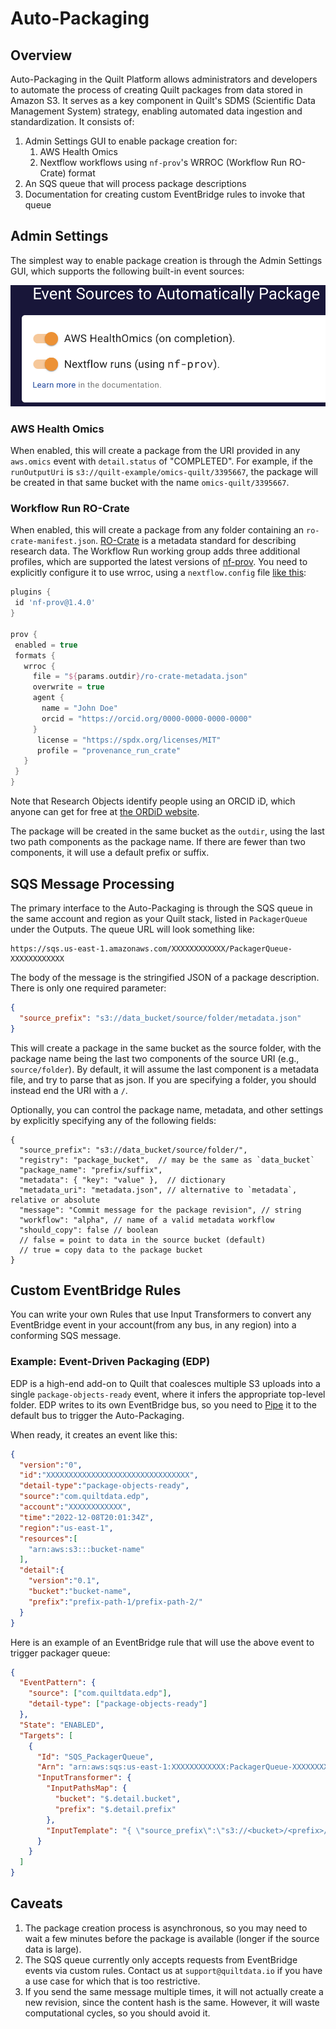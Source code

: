 # Auto-Packaging

## Overview

Auto-Packaging in the Quilt Platform allows administrators and
developers to automate the process of creating Quilt packages from data stored
in Amazon S3. It serves as a key component in Quilt's SDMS (Scientific Data
Management System) strategy, enabling automated data ingestion and
standardization. It consists of:

1. Admin Settings GUI to enable package creation for:
   1. AWS Health Omics
   2. Nextflow workflows using  `nf-prov`'s WRROC (Workflow Run RO-Crate) format
2. An SQS queue that will process package descriptions
3. Documentation for creating custom EventBridge rules to invoke that queue

## Admin Settings

The simplest way to enable package creation is through the Admin Settings GUI,
which supports the following built-in event sources:

![Admin Settings](../imgs/package-admin-gui.png)

### AWS Health Omics

When enabled, this will create a package from the URI provided in any
`aws.omics` event with `detail.status` of "COMPLETED".  For example, if the
`runOutputUri` is `s3://quilt-example/omics-quilt/3395667`, the package will be
created in that same bucket with the name `omics-quilt/3395667`.

### Workflow Run RO-Crate

When enabled, this will create a package from any folder containing an
`ro-crate-manifest.json`. [RO-Crate](https://www.researchobject.org/ro-crate/)
is a metadata standard for describing research data.  The Workflow Run working
group adds three additional profiles, which are supported the latest versions of
[nf-prov](https://github.com/nextflow-io/nf-prov). You need to explicitly
configure it to use wrroc, using a `nextflow.config` file [like this](https://github.com/famosab/wrrocmetatest):

```groovy
plugins {
 id 'nf-prov@1.4.0'
}

prov {
 enabled = true
 formats {
   wrroc {
     file = "${params.outdir}/ro-crate-metadata.json"
     overwrite = true
     agent {
       name = "John Doe"
       orcid = "https://orcid.org/0000-0000-0000-0000"
     }
      license = "https://spdx.org/licenses/MIT"
      profile = "provenance_run_crate"
   }
 }
}
```

Note that Research Objects identify people using an ORCID iD, which anyone can
get for free at [the ORDiD website](https://orcid.org/).

The package will be created in the same bucket as the `outdir`, using the
last two path components as the package name. If there are fewer than two
components, it will use a default prefix or suffix.

## SQS Message Processing

The primary interface to the Auto-Packaging is through the
SQS queue in the same account and region as your Quilt stack,
listed in `PackagerQueue` under the Outputs. The queue URL will look something like:

```url
https://sqs.us-east-1.amazonaws.com/XXXXXXXXXXXX/PackagerQueue-XXXXXXXXXXXX
```

The body of the message is the stringified JSON of a package description.
There is only one required parameter:

```json
{
  "source_prefix": "s3://data_bucket/source/folder/metadata.json"
}
```

This will create a package in the same bucket as the source folder, with the
package name being the last two components of the source URI (e.g., `source/folder`).
By default, it will assume the last component is a metadata file, and
try to parse that as json.
If you are specifying a folder, you should instead end the URI with a `/`.

Optionally, you can control the package name, metadata, and other settings by
explicitly specifying any of the following fields:

```jsonc
{
  "source_prefix": "s3://data_bucket/source/folder/",
  "registry": "package_bucket",  // may be the same as `data_bucket`
  "package_name": "prefix/suffix",
  "metadata": { "key": "value" },  // dictionary
  "metadata_uri": "metadata.json", // alternative to `metadata`, relative or absolute
  "message": "Commit message for the package revision", // string
  "workflow": "alpha", // name of a valid metadata workflow
  "should_copy": false // boolean
  // false = point to data in the source bucket (default)
  // true = copy data to the package bucket
}
```

## Custom EventBridge Rules

You can write your own Rules that use Input Transformers to convert any
EventBridge event in your account(from any bus, in any region) into a
conforming SQS message.

### Example: Event-Driven Packaging (EDP)

EDP is a high-end add-on to Quilt that coalesces multiple S3 uploads into a
single `package-objects-ready` event, where it infers the appropriate top-level
folder.  EDP writes to its own EventBridge bus, so you need to
[Pipe](https://docs.aws.amazon.com/eventbridge/latest/userguide/eb-pipes.html)
it to the default bus to trigger the Auto-Packaging.

When ready, it creates an event like this:

```json
{
  "version":"0",
  "id":"XXXXXXXXXXXXXXXXXXXXXXXXXXXXXXXX",
  "detail-type":"package-objects-ready",
  "source":"com.quiltdata.edp",
  "account":"XXXXXXXXXXXX",
  "time":"2022-12-08T20:01:34Z",
  "region":"us-east-1",
  "resources":[
    "arn:aws:s3:::bucket-name"
  ],
  "detail":{
    "version":"0.1",
    "bucket":"bucket-name",
    "prefix":"prefix-path-1/prefix-path-2/"
  }
}
```

Here is an example of an EventBridge rule that will use the above event
to trigger packager queue:

```json
{
  "EventPattern": {
    "source": ["com.quiltdata.edp"],
    "detail-type": ["package-objects-ready"]
  },
  "State": "ENABLED",
  "Targets": [
    {
      "Id": "SQS_PackagerQueue",
      "Arn": "arn:aws:sqs:us-east-1:XXXXXXXXXXXX:PackagerQueue-XXXXXXXXXXXX",
      "InputTransformer": {
        "InputPathsMap": {
          "bucket": "$.detail.bucket",
          "prefix": "$.detail.prefix"
        },
        "InputTemplate": "{ \"source_prefix\":\"s3://<bucket>/<prefix>/\" }"
      }
    }
  ]
}
```

## Caveats

1. The package creation process is asynchronous, so you may need to wait a few
   minutes before the package is available (longer if the source data is large).
2. The SQS queue currently only accepts requests from EventBridge events via
   custom rules.  Contact us at `support@quiltdata.io` if you have a use case
   for which that is too restrictive.
3. If you send the same message multiple times, it will not actually create a
   new revision, since the content hash is the same.  However, it will waste
   computational cycles, so you should avoid it.
